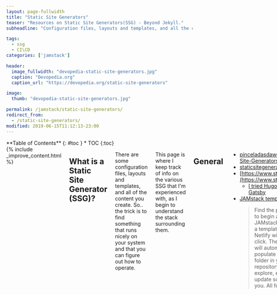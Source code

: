 ```yaml
---
layout: page-fullwidth
title: "Static Site Generators"
teaser: "Resources on Static Site Generators(SSG) - Beyond Jekyll."
subheadline: "Configuration files, layouts and templates, and all the content you create."

tags: 
  - ssg
  - CI\CD
categories: ['jamstack']

header:
  image_fullwidth: "devopedia-static-site-generators.jpg"
  caption: "Devopedia.org"
  caption_url: "https://devopedia.org/static-site-generators"

image:
  thumb: "devopedia-static-site-generators.jpg"

permalink: /jamstack/static-site-generators/
redirect_from:
  - /static-site-generators/
modified: 2019-06-15T11:12:13-23:00
---
```


<div class="row">
<div class="medium-4 medium-push-8 columns" markdown="1">
<div class="panel radius" markdown="1">
**Table of Contents**
{: #toc }
*  TOC
{:toc}
</div>
</div><!-- /.medium-4.columns -->



<div class="medium-8 medium-pull-4 columns" markdown="1">
{% include _improve_content.html %}


## What is a Static Site Generator (SSG)?

There are some configuration files, layouts and templates, and all of the content you create. So.. the trick is to find something that runs nicely on your system and that you can figure out how to operate.

This page is where I keep track of info on the various SSG that I'm experienced with, as I begin to understand the stack surrounding them.

## General

* [pinceladasdaweb/Static-Site-Generators](https://github.com/pinceladasdaweb/Static-Site-Generators)
* [staticsitegenerators.net](https://staticsitegenerators.net)
* [https://www.staticgen.com/](https://www.staticgen.com/)
  * [I tried Hugo, Jekyll and Gatsby](https://news.ycombinator.com/item?id=17952234)
* [JAMstack templates](https://templates.netlify.com)
  > Find the perfect place to begin a new JAMstack site. Deploy a template site to Netlify with just one click. The site’s code will automatically populate as a new folder in your Git repository so you can explore, edit, and update so it works for you. All for free.



## Jekyll and GitHub Pages

Jekyll is the SSG built into GitHub, covered on the following pages:

* [Github Pages Starter Pack](/jamstack/github-pages-starter-pack/)
* [Using A Static Site Generator other than Jekyll](https://help.github.com/en/articles/using-a-static-site-generator-other-than-jekyll)

## Hugo

* [Hugo Starter Kit](/jamstack/hugo-starter-kit/)

## MkDocs

MkDocs has built in search, and in some ways simpler than publishing w jekyll.

For example, you don't need to put frontmatter into every single document.. it will just create a website from markdown files and autogenerate toc based on directory structure.

MkDocs really caught my eye when I saw it running at [EthHub](https://docs.ethhub.io/)

![](https://i.imgur.com/c7Ik39r.png)

* [https://www.mkdocs.org/](https://www.mkdocs.org/)
* [/mkdocs/mkdocs/wiki/MkDocs-Plugins](https://github.com/mkdocs/mkdocs/wiki/MkDocs-Plugins)
* [MkDocs Material Components - Cheat Sheet](https://yakworks.github.io/mkdocs-material-components/cheat-sheet/)
* [mkdocs.readthedocs.io](https://mkdocs.readthedocs.io)
* [mkdocs/mkdocs/wiki/MkDocs-Plugins](https://github.com/mkdocs/mkdocs/wiki/MkDocs-Plugins)
* [mkdocs-awesome-pages-plugin](https://github.com/lukasgeiter/mkdocs-awesome-pages-plugin)
* [mkdocs.plugins/](https://www.wheelodex.org/entry-points/mkdocs.plugins/)
* [metadata-for-markdown-mkdocs/](https://blogs.pjjk.net/phil/metadata-for-markdown-mkdocs/)
* [https://gristlabs.github.io/mkdocs-windmill/](https://gristlabs.github.io/mkdocs-windmill/#)
  * [gristlabs/mkdocs-windmill](https://github.com/gristlabs/mkdocs-windmill)
* [https://python-markdown.github.io/extensions/](https://python-markdown.github.io/extensions/)
  * [Python-Markdown/markdown/wiki/Third-Party-Extensions](https://github.com/Python-Markdown/markdown/wiki/Third-Party-Extensions)
* [https://python-markdown.github.io/extensions/smarty/](https://python-markdown.github.io/extensions/smarty/)

Because MkDocs builds with python, that opens up a whole universe of tools at your disposal. The python markdown extensions are a prime example.

However, basically none of the regular jekyll plugins work with mkdocs, it's a whole universe to its own w Python.



## Related Posts

* [Learn HTML CSS and Associated Markup Languages](https://web-work.tools/jamstack/html-css/)
* [Content Creation](https://web-work.tools/content-creation/)
* [GitHub Pages Extended Resources](https://web-work.tools/jamstack/github-pages-extended-resources/)
* [Static Site Generators](https://web-work.tools/jamstack/static-site-generators/)
* [Migrating from Jekyll HPSTR to Hugo HPSTR theme](https://web-work.tools/jamstack/jekyll-hpstr-hugo-theme/)
* [Command Line - Git - SSH - BASH](https://web-work.tools/jamstack/terminal-basics-git-ssh/)

</div>